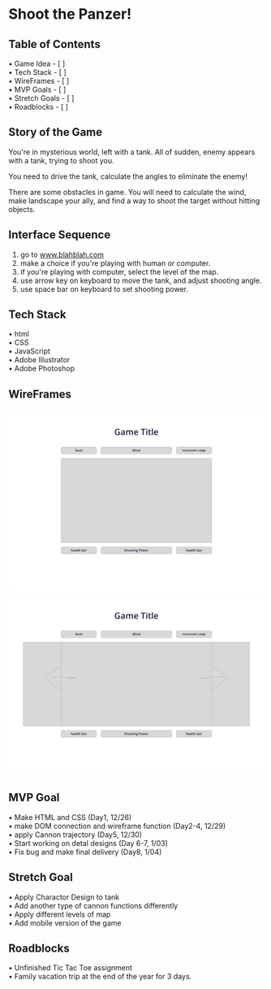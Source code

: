 Shoot the Panzer!
===

## Table of Contents
• Game Idea - [ ]<br>
• Tech Stack - [ ]<br>
• WireFrames - [ ]<br>
• MVP Goals - [ ]<br>
• Stretch Goals - [ ]<br>
• Roadblocks - [ ]<br>

## Story of the Game
You're in mysterious world, left with a tank. All of sudden, enemy appears with a tank, trying to shoot you.

You need to drive the tank, calculate the angles to eliminate the enemy!

There are some obstacles in game. You will need to calculate the wind, make landscape your ally, and find a way to shoot the target without hitting objects.

## Interface Sequence

1. go to www.blahblah.com 
2. make a choice if you're playing with human or computer.
3. if you're playing with computer, select the level of the map.
4. use arrow key on keyboard to move the tank, and adjust shooting angle.
5. use space bar on keyboard to set shooting power.

## Tech Stack

• html<br>
• CSS<br>
• JavaScript<br>
• Adobe Illustrator<br>
• Adobe Photoshop<br>

## WireFrames
![plot](./concept/wireframe1.png)
![plot](./concept/wireframe2.png)

## MVP Goal
• Make HTML and CSS (Day1, 12/26)<br>
• make DOM connection and wireframe function (Day2-4, 12/29)<br>
• apply Cannon trajectory (Day5, 12/30)<br>
• Start working on detal designs (Day 6-7, 1/03)<br>
• Fix bug and make final delivery (Day8, 1/04)<br>

## Stretch Goal
• Apply Charactor Design to tank<br>
• Add another type of cannon functions differently<br>
• Apply different levels of map<br>
• Add mobile version of the game<br>

## Roadblocks
• Unfinished Tic Tac Toe assignment<br>
• Family vacation trip at the end of the year for 3 days.


